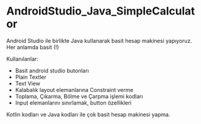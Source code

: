 # AndroidStudio_Java_SimpleCalculator
 Android Studio ile birlikte Java kullanarak basit hesap makinesi yapıyoruz. Her anlamda basit (!)


Kullanılanlar:
- Basit android studio butonları
- Plain Textler
- Text View
- Kalabalık layout elemanlarına Constraint verme
- Toplama, Çıkarma, Bölme ve Çarpma işlemi kodları
- Input elemanlarını sınırlamak, button özellikleri


Kotlin kodları ve Java kodları ile çok basit hesap makinesi yapma.
